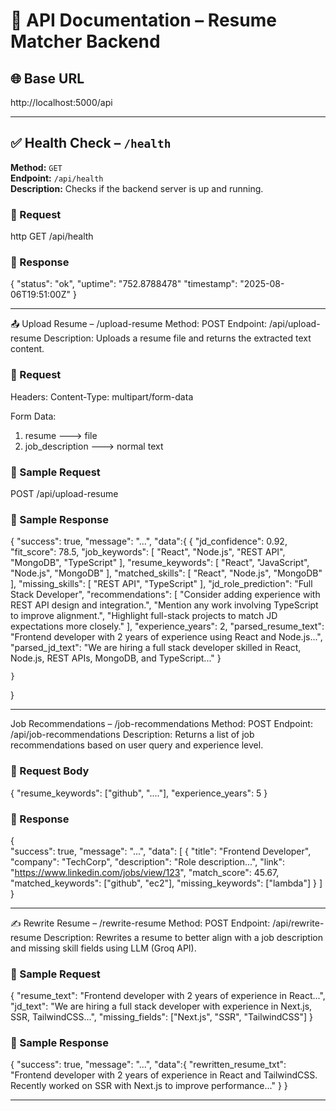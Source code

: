 # 📘 API Documentation – Resume Matcher Backend

## 🌐 Base URL
http://localhost:5000/api


---

## ✅ Health Check – `/health`

**Method:** `GET`  
**Endpoint:** `/api/health`  
**Description:** Checks if the backend server is up and running.

### 🔸 Request

http
GET /api/health

### 🔸 Response

{
  "status": "ok",
  "uptime": "752.8788478"
  "timestamp": "2025-08-06T19:51:00Z"
}

----

📤 Upload Resume – /upload-resume
Method: POST
Endpoint: /api/upload-resume
Description: Uploads a resume file and returns the extracted text content.

### 🔸 Request

Headers:
Content-Type: multipart/form-data

Form Data:
1) resume ---> file
2) job_description ---> normal text

### 🔸 Sample Request

POST /api/upload-resume

### 🔸 Sample Response

{
    "success": true,
    "message": "...",
    "data":{
        {
        "jd_confidence": 0.92,
        "fit_score": 78.5,
        "job_keywords": [
            "React",
            "Node.js",
            "REST API",
            "MongoDB",
            "TypeScript"
        ],
        "resume_keywords": [
            "React",
            "JavaScript",
            "Node.js",
            "MongoDB"
        ],
        "matched_skills": [
            "React",
            "Node.js",
            "MongoDB"
        ],
        "missing_skills": [
            "REST API",
            "TypeScript"
        ],
        "jd_role_prediction": "Full Stack Developer",
        "recommendations": [
            "Consider adding experience with REST API design and integration.",
            "Mention any work involving TypeScript to improve alignment.",
            "Highlight full-stack projects to match JD expectations more closely."
        ],
        "experience_years": 2,
        "parsed_resume_text": "Frontend developer with 2 years of experience using React and Node.js...",
        "parsed_jd_text": "We are hiring a full stack developer skilled in React, Node.js, REST APIs, MongoDB, and TypeScript..."
        }

    }
}

----

Job Recommendations – /job-recommendations
Method: POST
Endpoint: /api/job-recommendations
Description: Returns a list of job recommendations based on user query and experience level.

### 🔸 Request Body

{
  "resume_keywords": ["github", "...."],
  "experience_years": 5
}

### 🔸 Response

{  
  "success": true,
  "message": "...",
  "data": [
    {
      "title": "Frontend Developer",
      "company": "TechCorp",
      "description": "Role description...",
      "link": "https://www.linkedin.com/jobs/view/123",
      "match_score": 45.67,
      "matched_keywords": ["github", "ec2"],
      "missing_keywords": ["lambda"]
    }
  ]
}

----

✍️ Rewrite Resume – /rewrite-resume
Method: POST
Endpoint: /api/rewrite-resume
Description: Rewrites a resume to better align with a job description and missing skill fields using LLM (Groq API).

### 🔸 Sample Request

{
  "resume_text": "Frontend developer with 2 years of experience in React...",
  "jd_text": "We are hiring a full stack developer with experience in Next.js, SSR, TailwindCSS...",
  "missing_fields": ["Next.js", "SSR", "TailwindCSS"]
}

### 🔸 Sample Response

{
  "success": true,
  "message": "...",
  "data":{
    "rewritten_resume_txt": "Frontend developer with 2 years of experience in React and TailwindCSS. Recently worked on SSR with Next.js to improve performance..."
  }
}

------